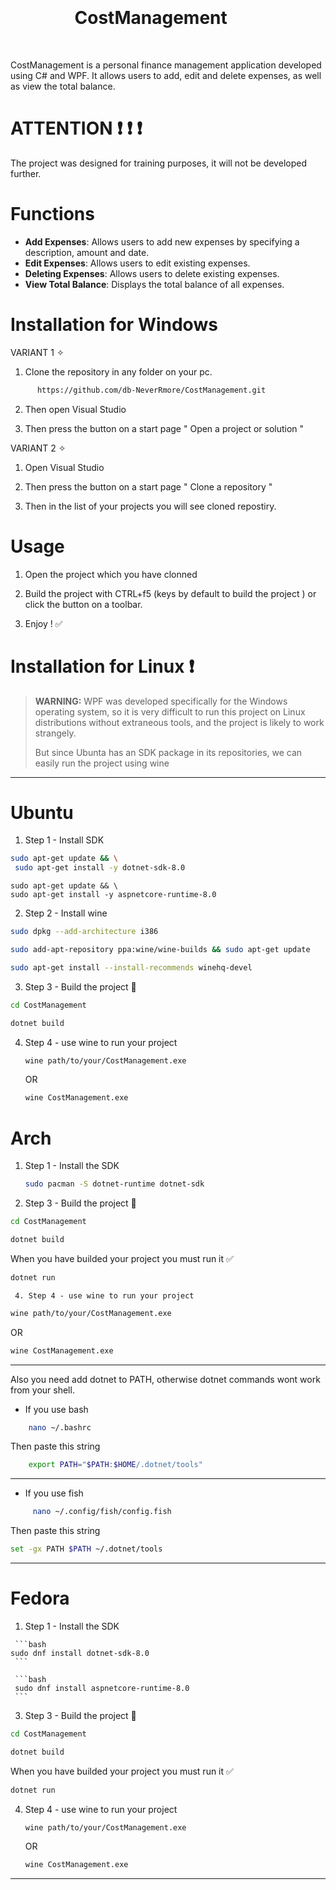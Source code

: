 
#  ⁣⁣⁣⁣⁣⁣⠀⠀⠀⠀⠀⠀⠀⠀⠀⠀⠀⠀⠀⠀⠀⠀⠀⠀⠀⠀⠀⠀⠀⠀⠀⠀⠀⠀⠀⠀⠀⠀⠀⠀⠀⠀⠀⠀⠀⠀⠀⠀⠀⠀⠀⠀⠀⠀⠀⠀⠀⠀⠀CostManagement⁣⁣⁣⠀⠀
⠀⠀⠀⠀⠀⠀⠀⠀⠀⠀⠀⠀⠀⠀⠀⠀⠀⠀⠀⠀⠀⠀⠀⠀⠀⠀⠀⠀⠀⠀⠀⠀⠀⠀⠀⠀⠀⠀⠀⠀⠀⠀⠀⠀⠀
⠀⠀⠀

CostManagement is a personal finance management application developed using C# and WPF. 
     It allows users to add, edit and delete expenses, as well as view the total balance.


 # ATTENTION  ❗ ❗ ❗
 
  The project was designed for training purposes, it will not be developed further.
     
# Functions 
- **Add Expenses**: Allows users to add new expenses by specifying a description, amount and date.
- **Edit Expenses**: Allows users to edit existing expenses.
- **Deleting Expenses**: Allows users to delete existing expenses.
- **View Total Balance**: Displays the total balance of all expenses.

# Installation for Windows 


 VARIANT 1️ ✧


 1. Clone the repository in any folder on your pc.
    
    
  ```bash
        https://github.com/db-NeverRmore/CostManagement.git
  ```

 2. Then open Visual Studio

 3.  Then press the button on a start page  " Open a project or solution "

  VARIANT 2️ ✧

  1. Open Visual Studio

  2.  Then press the button on a start page " Clone a repository "

  3.  Then in the list of your projects you will see cloned repostiry.


   # Usage
1. Open the project which you have clonned
      
2. Build the project with CTRL+f5 (keys by default to build the project ) or click the button on a toolbar.

3. Enjoy ! ✅




# Installation for Linux ❗

> **WARNING:** WPF was developed specifically for the Windows operating system, so it is very difficult to run this project on Linux distributions without extraneous tools, and the project is likely to work strangely.
> 
> But since Ubunta has an SDK package in its repositories, we can easily run the project using wine
      
------------------------------------

 # Ubuntu 
 1. Step 1  -  Install  SDK

 ```bash
 sudo apt-get update && \
  sudo apt-get install -y dotnet-sdk-8.0
 ```

```
sudo apt-get update && \
sudo apt-get install -y aspnetcore-runtime-8.0
```

2. Step 2  - Install wine

 ```bash
sudo dpkg --add-architecture i386

sudo add-apt-repository ppa:wine/wine-builds && sudo apt-get update

sudo apt-get install --install-recommends winehq-devel

```
     
3. Step 3 - Build the project    🔨
   
```bash
cd CostManagement
```
```bash
dotnet build
```


4. Step 4 - use wine to run your project

   ```bash
   wine path/to/your/CostManagement.exe
   ```
   
   OR

   ```bash
   wine CostManagement.exe
   ```


 # Arch
  1. Step 1  -  Install the SDK

     ```bash
     sudo pacman -S dotnet-runtime dotnet-sdk
     ```
     
  3. Step 3 - Build the project   🔨

  ```bash
cd CostManagement
```
```bash
dotnet build
```
When you have builded your project  you must run it ✅

```bash
dotnet run
```

     4. Step 4 - use wine to run your project

   ```bash
   wine path/to/your/CostManagement.exe
   ```
   
   OR

   ```bash
   wine CostManagement.exe
   ```
---------------------------------

 Also you need add dotnet to PATH, otherwise dotnet commands wont work from your shell.

- If you use bash 

```bash
    nano ~/.bashrc
```

Then paste this string

``` bash
    export PATH="$PATH:$HOME/.dotnet/tools"
```
------------------------------------

- If you use fish 

```bash
     nano ~/.config/fish/config.fish
```

Then paste this string

```bash
set -gx PATH $PATH ~/.dotnet/tools
```



---------------------------------
 


 # Fedora

   1. Step 1  -  Install the SDK

     ```bash
    sudo dnf install dotnet-sdk-8.0
     ```

     ```bash
     sudo dnf install aspnetcore-runtime-8.0
     ```
     
  3. Step 3 - Build the project    🔨

  ```bash
cd CostManagement
```
```bash
dotnet build
```
When you have builded your project  you must run it ✅

```bash
dotnet run
```

4. Step 4 - use wine to run your project

   ```bash
   wine path/to/your/CostManagement.exe
   ```
   
   OR

   ```bash
   wine CostManagement.exe
   ```

---------------------------------   

     
          

   
 
     

     


    



